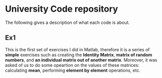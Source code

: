 # University Code repository 
The following gives a description of what each code is about.
## Ex1
This is the first set of exercises I did in Matlab, therefore it is a series of **simple** exercises such as creating the **Identity Matrix**, **matrix of random numbers**, and **an individual matrix out of another matrix**. 
Moreover, it was asked of us to do some opeartion on the values of these matrices: 
calculating **mean**, performing **element by element** operations, etc.

